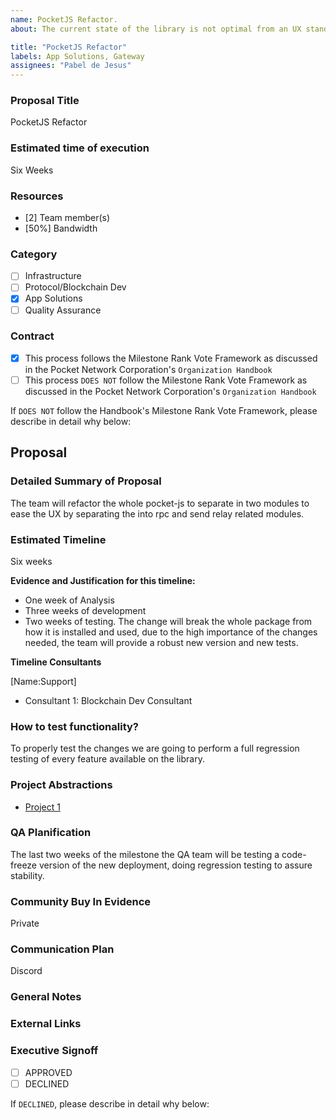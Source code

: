 ```yaml
---
name: PocketJS Refactor.
about: The current state of the library is not optimal from an UX standpoint, the complexity to use the tool and the size has been a problem for some time that the team is looking to solve.

title: "PocketJS Refactor"
labels: App Solutions, Gateway
assignees: "Pabel de Jesus"
---
```


### Proposal Title
PocketJS Refactor
### Estimated time of execution
Six Weeks
### Resources
- [2] Team member(s)
- [50%] Bandwidth
### Category
- [ ] Infrastructure
- [ ] Protocol/Blockchain Dev
- [x] App Solutions
- [ ] Quality Assurance
### Contract
- [x] This process follows the Milestone Rank Vote Framework as discussed in the Pocket Network Corporation's `Organization Handbook`
- [ ] This process `DOES NOT` follow the Milestone Rank Vote Framework as discussed in the Pocket Network Corporation's `Organization Handbook`

If `DOES NOT` follow the Handbook's Milestone Rank Vote Framework, please describe in detail why below:
## Proposal
### Detailed Summary of Proposal
The team will refactor the whole pocket-js to separate in two modules to ease the UX by separating the into rpc and send relay related modules.

### Estimated Timeline
Six weeks

**Evidence and Justification for this timeline:**

- One week of Analysis
- Three weeks of development
- Two weeks of testing.
The change will break the whole package from how it is installed and used, due to the high importance of the changes needed, the team will provide a robust new version and new tests.

**Timeline Consultants**

[Name:Support]
 - Consultant 1: Blockchain Dev Consultant
### How to test functionality?
To properly test the changes we are going to perform a full regression testing of every feature available on the library.
### Project Abstractions
- [Project 1](https://github.com/orgs/pokt-network/projects/131)

### QA Planification
The last two weeks of the milestone the QA team will be testing a code-freeze version of the new deployment, doing regression testing to assure stability.
### Community Buy In Evidence
Private
### Communication Plan
Discord

### General Notes

### External Links

### Executive Signoff
- [ ] APPROVED
- [ ] DECLINED

If `DECLINED`, please describe in detail why below:
